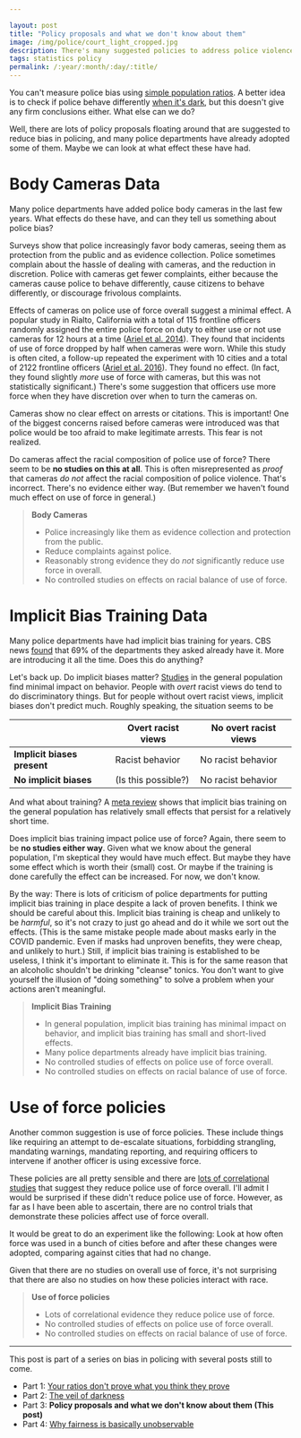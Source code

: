 ```yaml
---

layout: post
title: "Policy proposals and what we don't know about them"
image: /img/police/court_light_cropped.jpg
description: There's many suggested policies to address police violence. What do we know about if they actually work?
tags: statistics policy
permalink: /:year/:month/:day/:title/
---
```


You can't measure police bias using [simple population ratios](https://dynomight.net/2020/10/08/police-violence-your-ratios-dont-prove-what-you-think-they-prove/). A better idea is to check if police behave differently [when it's dark](https://dynomight.net/2020/10/12/police-violence-the-veil-of-darkness/), but this doesn't give any firm conclusions either. What else can we do?

Well, there are lots of policy proposals floating around that are suggested to reduce bias in policing, and many police departments have already adopted some of them. Maybe we can look at what effect these have had.

# Body Cameras Data

Many police departments have added police body cameras in the last few years. What effects do these have, and can they tell us something about police bias?

Surveys show that police increasingly favor body cameras, seeing them as protection from the public and as evidence collection. Police sometimes complain about the hassle of dealing with cameras, and the reduction in discretion. Police with cameras get fewer complaints, either because the cameras cause police to behave differently, cause citizens to behave differently, or discourage frivolous complaints.

Effects of cameras on police use of force overall suggest a minimal effect. A popular study in Rialto, California with a total of 115 frontline officers randomly assigned the entire police force on duty to either use or not use cameras for 12 hours at a time ([Ariel et al. 2014](https://link.springer.com/article/10.1007/s10940-014-9236-3)). They found that incidents of use of force dropped by half when cameras were worn. While this study is often cited, a follow-up repeated the experiment with 10 cities and a total of 2122 frontline officers ([Ariel et al. 2016](https://link.springer.com/article/10.1007/s11292-016-9261-3)). They found no effect. (In fact, they found slightly *more* use of force with cameras, but this was not statistically significant.) There's some suggestion that officers use more force when they have discretion over when to turn the cameras on.

Cameras show no clear effect on arrests or citations. This is important! One of the biggest concerns raised before cameras were introduced was that police would be too afraid to make legitimate arrests. This fear is not realized.

Do cameras affect the racial composition of police use of force? There seem to be **no studies on this at all**. This is often misrepresented as *proof* that cameras *do not* affect the racial composition of police violence. That's incorrect. There's no evidence either way. (But remember we haven't found much effect on use of force in general.)

> **Body Cameras**
> * Police increasingly like them as evidence collection and protection from the public.
> * Reduce complaints against police.
> * Reasonably strong evidence they do *not* significantly reduce use force in overall.
> * No controlled studies on effects on racial balance of use of force.

# Implicit Bias Training Data

Many police departments have had implicit bias training for years. CBS news [found](https://www.cbsnews.com/news/racial-bias-training-de-escalation-training-policing-in-america/) that 69% of the departments they asked already have it. More are introducing it all the time. Does this do anything?

Let's back up. Do implicit biases matter? [Studies](http://www.dolanconsultinggroup.com/wp-content/uploads/2016/05/Dolan-Consulting-Group-Dr.-Johnson-Implicit-Bias-Research-Brief.pdf) in the general population find minimal impact on behavior.  People with *overt* racist views do tend to do discriminatory things. But for people without overt racist views, implicit biases don't predict much. Roughly speaking, the situation seems to be

||Overt racist views| No overt racist views|
|-|-|-|
|**Implicit biases present**|Racist behavior|No racist behavior|
|**No implicit biases**|(Is this possible?)|No racist behavior|


And what about training? A [meta review](https://www.gwern.net/docs/psychology/2019-forscher.pdf) shows that implicit bias training on the general population has relatively small effects that persist for a relatively short time.

Does implicit bias training impact police use of force? Again, there seem to be **no studies either way**. Given what we know about the general population, I'm skeptical they would have much effect. But maybe they have some effect which is worth their (small) cost. Or maybe if the training is done carefully the effect can be increased. For now, we don't know.

By the way: There is lots of criticism of police departments for putting implicit bias training in place despite a lack of proven benefits. I think we should be careful about this. Implicit bias training is cheap and unlikely to be *harmful*, so it's not crazy to just go ahead and do it while we sort out the effects. (This is the same mistake people made about masks early in the COVID pandemic. Even if masks had unproven benefits, they were cheap, and unlikely to hurt.) Still, if implicit bias training is established to be useless, I think it's important to eliminate it. This is for the same reason that an alcoholic shouldn't be drinking "cleanse" tonics. You don't want to give yourself the illusion of "doing something" to solve a problem when your actions aren't meaningful.

> **Implicit Bias Training**
> * In general population, implicit bias training has minimal impact on behavior, and implicit bias training has small and short-lived effects.
> * Many police departments already have implicit bias training.
> * No controlled studies of effects on police use of force overall.
> * No controlled studies on effects on racial balance of use of force.

# Use of force policies

Another common suggestion is use of force policies. These include things like requiring an attempt to de-escalate situations, forbidding strangling, mandating warnings, mandating reporting, and requiring officers to intervene if another officer is using excessive force.

These policies are all pretty sensible and there are [lots of correlational studies](https://useofforceproject.org/#analysis) that suggest they reduce police use of force overall. I'll admit I would be surprised if these didn't reduce police use of force. However, as far as I have been able to ascertain, there are no control trials that demonstrate these policies affect use of force overall.

It would be great to do an experiment like the following: Look at how often force was used in a bunch of cities before and after these changes were adopted, comparing against cities that had no change.

Given that there are no studies on overall use of force, it's not surprising that there are also no studies on how these policies interact with race.

> **Use of force policies**
> * Lots of correlational evidence they reduce police use of force.
> * No controlled studies of effects on police use of force overall.
> * No controlled studies on effects on racial balance of use of force.

---

This post is part of a series on bias in policing with several posts still to come.
* Part 1: [Your ratios don't prove what you think they prove](https://dynomight.net/2020/10/08/police-violence-your-ratios-dont-prove-what-you-think-they-prove/) 
* Part 2: [The veil of darkness](https://dynomight.net/2020/10/12/police-violence-the-veil-of-darkness/)
* Part 3: **Policy proposals and what we don't know about them (This post)**
* Part 4: [Why fairness is basically unobservable](https://dynomight.net/2020/11/23/police-violence-why-fairness-is-basically-unobservable/)

